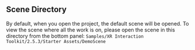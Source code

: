 ## Scene Directory

By default, when you open the project, the default scene will be opened. To view the scene where all the work is on, please open the scene in this directory from the bottom panel: `Samples/XR Interaction Toolkit/2.5.3/Starter Assets/DemoScene`
